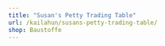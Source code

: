 ```yaml
---
title: "Susan's Petty Trading Table"
url: /kailahun/susans-petty-trading-table/
shop: Baustoffe
---
```

